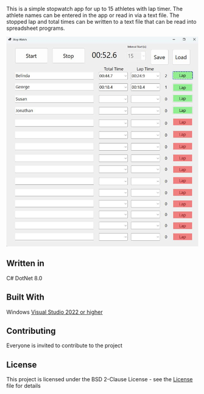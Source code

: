 This is a simple stopwatch app for up to 15 athletes with lap timer. 
The athlete names can be entered in the app or read in via a text file. 
The stopped lap and total times can be written to a text file that can be read into spreadsheet programs.

![Screenshot](WinFormsApp1/Screenshot.jpg)

## Written in
C# DotNet 8.0

## Built With
Windows [Visual Studio 2022 or higher](https://visualstudio.microsoft.com/de/downloads/) <br>

## Contributing
Everyone is invited to contribute to the project
 
## License
This project is licensed under the BSD 2-Clause License - see the [License](License.md) file for details